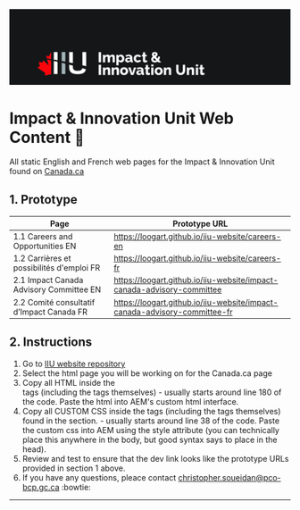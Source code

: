 ![IIU Logo](https://github.com/loogart/iiu-website/blob/master/img/homepage/iiu-website-logo.jpg?raw=true "IIU Logo")

# Impact & Innovation Unit Web Content :wave:
All static English and French web pages for the Impact & Innovation Unit found on [Canada.ca](https://www.canada.ca/en/innovation-hub)

## 1. Prototype ##

Page   | Prototype URL
------------- | -------------
1.1 Careers and Opportunities EN  | https://loogart.github.io/iiu-website/careers-en
1.2 Carrières et possibilités d'emploi FR  | https://loogart.github.io/iiu-website/careers-fr
2.1 Impact Canada Advisory Committee EN | https://loogart.github.io/iiu-website/impact-canada-advisory-committee
2.2 Comité consultatif d’Impact Canada FR | https://loogart.github.io/iiu-website/impact-canada-advisory-committee-fr 

## 2. Instructions ##

1. Go to [IIU website repository](https://github.com/loogart/iiu-website)
2. Select the html page you will be working on for the Canada.ca page
3. Copy all HTML inside the <main></main> tags (including the tags themselves) - usually starts around line 180 of the code. Paste the html into AEM's custom html interface.
4. Copy all CUSTOM CSS inside the <style></style> tags (including the tags themselves) found in the <head> section. - usually starts around line 38 of the code. Paste the custom css into AEM using the style attribute (you can technically place this anywhere in the body, but good syntax says to place in the head).
5. Review and test to ensure that the dev link looks like the prototype URLs provided in section 1 above.
6. If you have any questions, pleace contact christopher.soueidan@pco-bcp.gc.ca :bowtie:

- - - -
